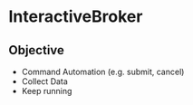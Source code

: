 # InteractiveBroker
## Objective
- Command Automation (e.g. submit, cancel)
- Collect Data
- Keep running
